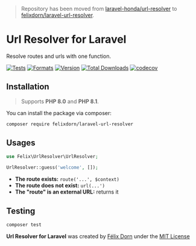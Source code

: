 > Repository has been moved from [laravel-honda/url-resolver](https://github.com/laravel-honda/url-resolver)
> to [felixdorn/laravel-url-resolver](https://github.com/felixdorn/laravel-url-resolver).

# Url Resolver for Laravel

Resolve routes and urls with one function.

[![Tests](https://github.com/felixdorn/laravel-url-resolver/actions/workflows/tests.yml/badge.svg?branch=main)](https://github.com/felixdorn/laravel-url-resolver/actions/workflows/tests.yml)
[![Formats](https://github.com/felixdorn/laravel-url-resolver/actions/workflows/formats.yml/badge.svg?branch=main)](https://github.com/felixdorn/laravel-url-resolver/actions/workflows/formats.yml)
[![Version](https://poser.pugx.org/felixdorn/laravel-url-resolver/version)](//packagist.org/packages/felixdorn/laravel-url-resolver)
[![Total Downloads](https://poser.pugx.org/felixdorn/laravel-url-resolver/downloads)](//packagist.org/packages/felixdorn/laravel-url-resolver)
[![codecov](https://codecov.io/gh/felixdorn/laravel-url-resolver/branch/main/graph/badge.svg?token=Gk6cOXx7R5)](https://codecov.io/gh/felixdorn/laravel-url-resolver)

## Installation

> Supports **PHP 8.0** and **PHP 8.1**.

You can install the package via composer:

```bash
composer require felixdorn/laravel-url-resolver
```

## Usages

```php
use Felix\UrlResolver\UrlResolver;

UrlResolver::guess('welcome', []); 
```

* **The route exists:** `route('...', $context)`
* **The route does not exist:** `url(...')`
* **The "route" is an external URL:** returns it

## Testing

```bash
composer test
```

**Url Resolver for Laravel** was created by [Félix Dorn](https://twitter.com/afelixdorn)  under
the [MIT License](LICENSE.md)
